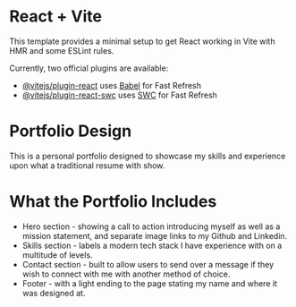 # React + Vite

This template provides a minimal setup to get React working in Vite with HMR and some ESLint rules.

Currently, two official plugins are available:

- [@vitejs/plugin-react](https://github.com/vitejs/vite-plugin-react/blob/main/packages/plugin-react/README.md) uses [Babel](https://babeljs.io/) for Fast Refresh
- [@vitejs/plugin-react-swc](https://github.com/vitejs/vite-plugin-react-swc) uses [SWC](https://swc.rs/) for Fast Refresh

# Portfolio Design
This is a personal portfolio designed to showcase my skills and experience upon what a traditional resume with show.

# What the Portfolio Includes
- Hero section - showing a call to action introducing myself as well as a mission statement, and separate image links to my Github and Linkedin.
- Skills section - labels a modern tech stack I have experience with on a multitude of levels.
- Contact section - built to allow users to send over a message if they wish to connect with me with another method of choice.
- Footer - with a light ending to the page stating my name and where it was designed at.
